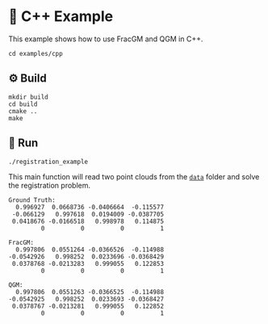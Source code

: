# :croissant: C++ Example 

This example shows how to use FracGM and QGM in C++.

```shell
cd examples/cpp
```

## :gear: Build

```shell
mkdir build
cd build
cmake .. 
make
```

## :checkered_flag: Run

```shell
./registration_example
```

This main function will read two point clouds from the [`data`](../data) folder and solve the registration problem.

```shell
Ground Truth:
  0.996927  0.0668736 -0.0406664  -0.115577
 -0.066129   0.997618  0.0194009 -0.0387705
 0.0418676 -0.0166518   0.998978   0.114875
         0          0          0          1

FracGM:
  0.997806  0.0551264 -0.0366526  -0.114988
-0.0542926   0.998252  0.0233696 -0.0368429
 0.0378768 -0.0213283   0.999055   0.122853
         0          0          0          1

QGM:
  0.997806  0.0551263 -0.0366525  -0.114988
-0.0542925   0.998252  0.0233693 -0.0368427
 0.0378767 -0.0213281   0.999055   0.122852
         0          0          0          1

```